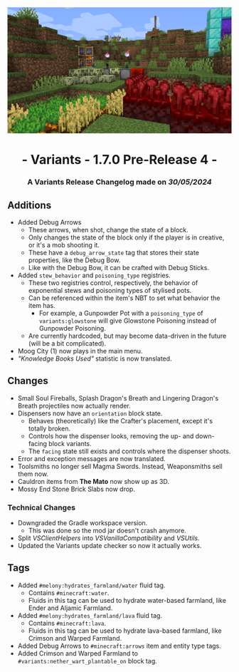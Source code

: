 <div style="text-align: center;"> <img src=ChangelogPhoto.png width="1500"> </div>

# <div style="text-align: center;">- Variants - 1.7.0 Pre-Release 4 -</div>
### <div style="text-align: center;">A Variants Release Changelog made on *30/05/2024*</div>

## Additions
- Added Debug Arrows
  - These arrows, when shot, change the state of a block.
  - Only changes the state of the block only if the player is in creative, or it's a mob shooting it.
  - These have a `debug_arrow_state` tag that stores their state properties, like the Debug Bow.
  - Like with the Debug Bow, it can be crafted with Debug Sticks.
- Added `stew_behavior` and `poisoning_type` registries.
  - These two registries control, respectively, the behavior of exponential stews and poisoning types of stylised pots.
  - Can be referenced within the item's NBT to set what behavior the item has.
    - For example, a Gunpowder Pot with a `poisoning_type` of `variants:glowstone` will give Glowstone Poisoning instead of Gunpowder Poisoning.
  - Are currently hardcoded, but may become data-driven in the future (will be a bit complicated).
- Moog City (1) now plays in the main menu.
- *"Knowledge Books Used"* statistic is now translated.

## Changes
- Small Soul Fireballs, Splash Dragon's Breath and Lingering Dragon's Breath projectiles now actually render.
- Dispensers now have an `orientation` block state.
  - Behaves (theoretically) like the Crafter's placement, except it's totally broken.
  - Controls how the dispenser looks, removing the up- and down-facing block variants.
  - The `facing` state still exists and controls where the dispenser shoots.
- Error and exception messages are now translated.
- Toolsmiths no longer sell Magma Swords. Instead, Weaponsmiths sell them now.
- Cauldron items from **The Mato** now show up as 3D.
- Mossy End Stone Brick Slabs now drop.

### Technical Changes
- Downgraded the Gradle workspace version.
  - This was done so the mod jar doesn't crash anymore.
- Split *VSClientHelpers* into *VSVanillaCompatibility* and *VSUtils*.
- Updated the Variants update checker so now it actually works.

## Tags
- Added `#melony:hydrates_farmland/water` fluid tag.
  - Contains `#minecraft:water`.
  - Fluids in this tag can be used to hydrate water-based farmland, like Ender and Aljamic Farmland.
- Added `#melony:hydrates_farmland/lava` fluid tag.
  - Contains `#minecraft:lava`.
  - Fluids in this tag can be used to hydrate lava-based farmland, like Crimson and Warped Farmland.
- Added Debug Arrows to `#minecraft:arrows` item and entity type tags.
- Added Crimson and Warped Farmland to `#variants:nether_wart_plantable_on` block tag.
